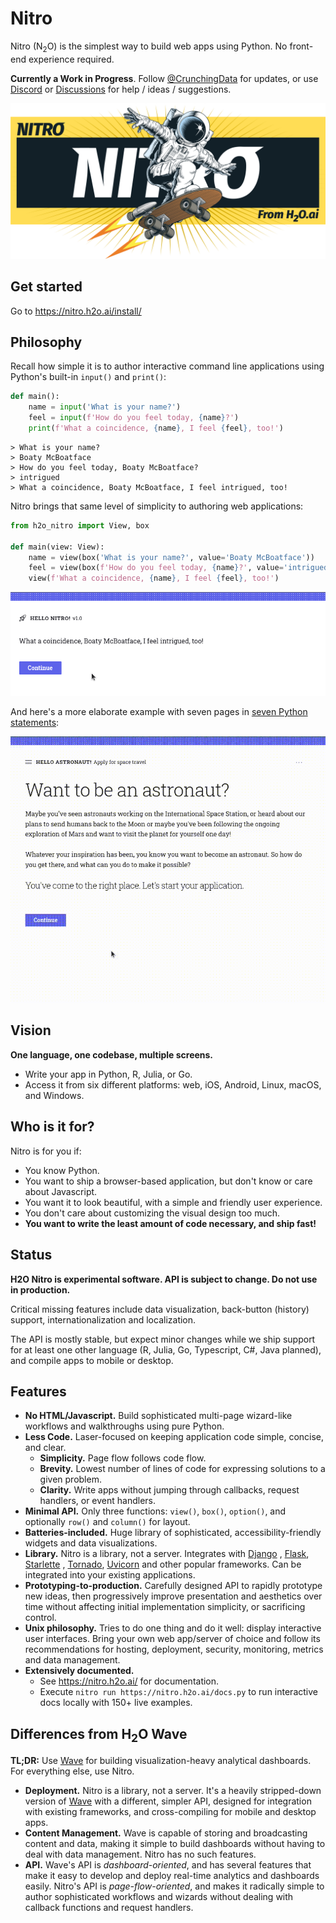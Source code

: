# Nitro

Nitro (N<sub>2</sub>O) is the simplest way to build web apps using Python. No front-end experience required.

**Currently a Work in Progress**. Follow [@CrunchingData](https://twitter.com/CrunchingData) for updates, or 
use [Discord](https://discord.gg/6RUdk2CPgw) or [Discussions](https://github.com/h2oai/nitro/discussions) for help / ideas / suggestions.

![Nitro](assets/banner.png)

## Get started

Go to https://nitro.h2o.ai/install/

## Philosophy

Recall how simple it is to author interactive command line applications using Python's built-in `input()` and `print()`:

```py
def main():
    name = input('What is your name?')
    feel = input(f'How do you feel today, {name}?')
    print(f'What a coincidence, {name}, I feel {feel}, too!')
```

```
> What is your name?
> Boaty McBoatface
> How do you feel today, Boaty McBoatface?
> intrigued
> What a coincidence, Boaty McBoatface, I feel intrigued, too!
```

Nitro brings that same level of simplicity to authoring web applications:

```py
from h2o_nitro import View, box

def main(view: View):
    name = view(box('What is your name?', value='Boaty McBoatface'))
    feel = view(box(f'How do you feel today, {name}?', value='intrigued'))
    view(f'What a coincidence, {name}, I feel {feel}, too!')
```

![Hello World app](assets/images/app-basic.gif)

And here's a more elaborate example with seven pages in [seven Python statements](https://github.com/h2oai/nitro/blob/main/py/examples/space_flight.py):

![Recruitment app](assets/images/app-recruitment.gif)

## Vision

**One language, one codebase, multiple screens.**

- Write your app in Python, R, Julia, or Go.
- Access it from six different platforms: web, iOS, Android, Linux, macOS, and Windows.

## Who is it for?

Nitro is for you if:

- You know Python.
- You want to ship a browser-based application, but don't know or care about Javascript.
- You want it to look beautiful, with a simple and friendly user experience.
- You don't care about customizing the visual design too much.
- **You want to write the least amount of code necessary, and ship fast!**

## Status

**H2O Nitro is experimental software. API is subject to change. Do not use in production.**

Critical missing features include data visualization, back-button (history) support, internationalization and localization.

The API is mostly stable, but expect minor changes while we ship support for at least one other 
language (R, Julia, Go, Typescript, C#, Java planned), and compile apps to mobile or desktop.

## Features

- **No HTML/Javascript.** Build sophisticated multi-page wizard-like workflows and walkthroughs using pure Python.
- **Less Code.** Laser-focused on keeping application code simple, concise, and clear.
    - **Simplicity.** Page flow follows code flow.
    - **Brevity.** Lowest number of lines of code for expressing solutions to a given problem.
    - **Clarity.** Write apps without jumping through callbacks, request handlers, or event handlers.
- **Minimal API.** Only three functions: `view()`, `box()`, `option()`, and optionally `row()` and `column()` for
  layout.
- **Batteries-included.** Huge library of sophisticated, accessibility-friendly widgets and data visualizations.
- **Library.** Nitro is a library, not a server. Integrates with [Django](https://www.djangoproject.com/)
  , [Flask](https://flask.palletsprojects.com/), [Starlette](https://www.starlette.io/)
  , [Tornado](https://www.tornadoweb.org/), [Uvicorn](https://www.uvicorn.org/) and other popular frameworks. Can be
  integrated into your existing applications.
- **Prototyping-to-production.** Carefully designed API to rapidly prototype new ideas, then progressively improve
  presentation and aesthetics over time without affecting initial implementation simplicity, or sacrificing control.
- **Unix philosophy.** Tries to do one thing and do it well: display interactive user interfaces. Bring your own web
  app/server of choice and follow its recommendations for hosting, deployment, security, monitoring, metrics and data
  management.
- **Extensively documented.**
  - See https://nitro.h2o.ai/ for documentation.
  - Execute `nitro run https://nitro.h2o.ai/docs.py` to run interactive docs locally with 150+ live examples.

## Differences from H<sub>2</sub>O Wave

**TL;DR:** Use [Wave](https://wave.h2o.ai/) for building visualization-heavy analytical dashboards. For everything else,
use Nitro.

- **Deployment.** Nitro is a library, not a server. It's a heavily stripped-down version of [Wave](https://wave.h2o.ai/)
  with a different, simpler API, designed for integration with existing frameworks, and cross-compiling for mobile and
  desktop apps.
- **Content Management.** Wave is capable of storing and broadcasting content and data, making it simple to build
  dashboards without having to deal with data management. Nitro has no such features.
- **API.** Wave's API is *dashboard-oriented*, and has several features that make it easy to develop and deploy
  real-time analytics and dashboards easily. Nitro's API is *page-flow-oriented*, and makes it radically simple to
  author sophisticated workflows and wizards without dealing with callback functions and request handlers.
